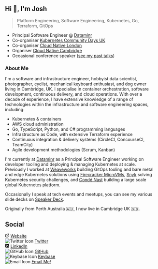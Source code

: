## Hi 👋, I'm Josh

> Platform Engineering, Software Engineering, Kubernetes, Go, Terraform, GitOps

- Principal Software Engineer @ [Dataminr](https://dataminr.com)
- Co-organiser [Kubernetes Community Days UK](https://community.cncf.io/events/details/cncf-kcd-uk-presents-kubernetes-community-days-uk-2021/)
- Co-organiser [Cloud Native London](https://cloudnativelon.com)
- Organiser [Cloud Native Cambridge](https://www.meetup.com/Cloud-Native-Cambridge/)
- Occasional conference speaker ([see my past talks](https://speakerdeck.com/jmickey))

### About Me

I'm a software and infrastructure engineer, hobbyist data scientist, photographer, cyclist, mechanical keyboard enthusiast, and dog owner living in Cambridge, UK. I specialise in container orchestration, software development, continuous delivery, and cloud operations. With over a decade of experience, I have extensive knowledge of a range of technologies within the infrastructure and software engineering spaces, including:

* Kubernetes & containers
* AWS cloud administration
* Go, TypeScript, Python, and C# programming languages
* Infrastructure as Code, with extensive Terraform experience
* Continuous integration & delivery systems (CircleCI, ConcourseCI, TeamCity)
* Agile development methodologies (Scrum, Kanban)

I'm currently at [Dataminr](https://dataminr.com) as a Principal Software Engineer working on developer tooling and deploying & managing Kubernetes at scale. Previously I worked at [Weaveworks](https://weave.works) building GitOps tooling and bare metal and edge Kubernetes solutions using [Firecracker MicroVMs](https://firecracker-microvm.github.io/), [Snyk](https://snyk.io) solving Kubernetes security challenges, and [Condé Nast](https://condenast.com) building a large scale global Kubernetes platform.

Occasionally I speak at tech events and meetups, you can see my various slide decks on [Speaker Deck](https://speakerdeck.com/jmickey).

Originally from Perth Australia 🇦🇺, I now live in Cambridge UK 🇬🇧.

## Social

<img src="https://raw.githubusercontent.com/feathericons/feather/3c64e93543fab6befab54c3abd013dd8db52509e/icons/external-link.svg?sanitize=true" width="14" height="14" alt="Website Link"> [Website](https://mickey.dev/)  
<img src="https://raw.githubusercontent.com/simple-icons/simple-icons/4777fda38034a26366f36d7edaedf3a53a134d59/icons/twitter.svg?sanitize=true" width="14" height="14" alt="Twitter Icon"> [Twitter](https://mickey.dev/twitter)  
<img src="https://raw.githubusercontent.com/simple-icons/simple-icons/4777fda38034a26366f36d7edaedf3a53a134d59/icons/linkedin.svg?sanitize=true" width="14" height="14" alt="LinkedIn Icon"> [LinkedIn](https://mickey.dev/linkedin)  
<img src="https://raw.githubusercontent.com/simple-icons/simple-icons/4777fda38034a26366f36d7edaedf3a53a134d59/icons/github.svg?sanitize=true" width="14" height="14" alt="GitHub Icon"> [GitHub](https://mickey.dev/github)  
<img src="https://raw.githubusercontent.com/simple-icons/simple-icons/4777fda38034a26366f36d7edaedf3a53a134d59/icons/keybase.svg?sanitize=true" width="14" height="14" alt="Keybase Icon"> [Keybase](https://mickey.dev/keybase)  
<img src="https://raw.githubusercontent.com/simple-icons/simple-icons/4777fda38034a26366f36d7edaedf3a53a134d59/icons/mail-dot-ru.svg?sanitize=true" width="14" height="14" alt="Email Icon"> [Email Me!](mailto:j@mickey.dev)
